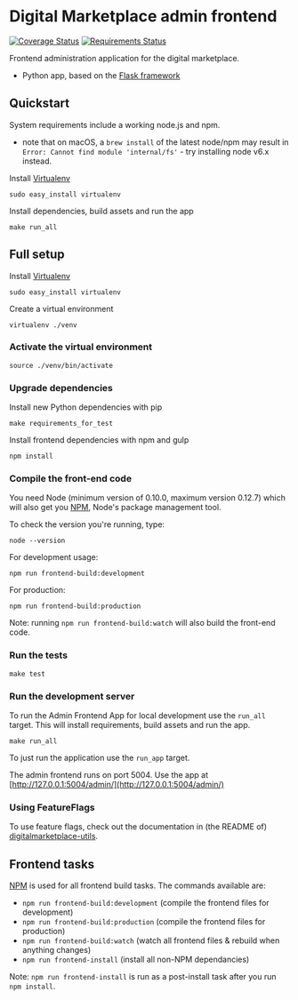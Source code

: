# Digital Marketplace admin frontend

[![Coverage Status](https://coveralls.io/repos/alphagov/digitalmarketplace-admin-frontend/badge.svg?branch=master&service=github)](https://coveralls.io/github/alphagov/digitalmarketplace-admin-frontend?branch=master)
[![Requirements Status](https://requires.io/github/alphagov/digitalmarketplace-admin-frontend/requirements.svg?branch=master)](https://requires.io/github/alphagov/digitalmarketplace-admin-frontend/requirements/?branch=master)


Frontend administration application for the digital marketplace.

- Python app, based on the [Flask framework](http://flask.pocoo.org/)

## Quickstart

System requirements include a working node.js and npm.

- note that on macOS, a `brew install` of the latest node/npm may result in `Error: Cannot find module 'internal/fs'` - try installing node v6.x instead.

Install [Virtualenv](https://virtualenv.pypa.io/en/latest/)
```
sudo easy_install virtualenv
```

Install dependencies, build assets and run the app
```
make run_all
```

## Full setup

Install [Virtualenv](https://virtualenv.pypa.io/en/latest/)
```
sudo easy_install virtualenv
```

Create a virtual environment
```
virtualenv ./venv
```

### Activate the virtual environment
```
source ./venv/bin/activate
```

### Upgrade dependencies

Install new Python dependencies with pip

```
make requirements_for_test
```

Install frontend dependencies with npm and gulp

```
npm install
```

### Compile the front-end code

You need Node (minimum version of 0.10.0, maximum version 0.12.7) which will also get you [NPM](npmjs.org), Node's package management tool.

To check the version you're running, type:

```
node --version
```

For development usage:

```
npm run frontend-build:development
```

For production:

```
npm run frontend-build:production
```

Note: running `npm run frontend-build:watch` will also build the front-end code.

### Run the tests

```
make test
```


### Run the development server

To run the Admin Frontend App for local development use the `run_all` target.
This will install requirements, build assets and run the app.

```
make run_all
```

To just run the application use the `run_app` target.

The admin frontend runs on port 5004. Use the app at [http://127.0.0.1:5004/admin/](http://127.0.0.1:5004/admin/)

### Using FeatureFlags

To use feature flags, check out the documentation in (the README of)
[digitalmarketplace-utils](https://github.com/alphagov/digitalmarketplace-utils#using-featureflags).

## Frontend tasks

[NPM](https://www.npmjs.org/) is used for all frontend build tasks. The commands available are:

- `npm run frontend-build:development` (compile the frontend files for development)
- `npm run frontend-build:production` (compile the frontend files for production)
- `npm run frontend-build:watch` (watch all frontend files & rebuild when anything changes)
- `npm run frontend-install` (install all non-NPM dependancies)

Note: `npm run frontend-install` is run as a post-install task after you run `npm install`.
